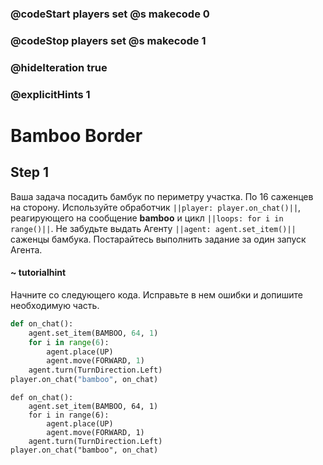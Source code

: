 ### @codeStart players set @s makecode 0
### @codeStop players set @s makecode 1

### @hideIteration true 
### @explicitHints 1


# Bamboo Border

## Step 1
Ваша задача посадить бамбук по периметру участка. По 16 саженцев на сторону.
Используйте обработчик ``||player: player.on_chat()||``, реагирующего на сообщение **bamboo** и цикл ``||loops: for i in range()||``. Не забудьте выдать Агенту ``||agent: agent.set_item()||`` саженцы бамбука. Постарайтесь выполнить задание за один запуск Агента.

#### ~ tutorialhint 
Начните со следующего кода. Исправьте в нем ошибки и допишите необходимую часть.
```python
def on_chat():
    agent.set_item(BAMBOO, 64, 1)
    for i in range(6):
        agent.place(UP)
        agent.move(FORWARD, 1)
    agent.turn(TurnDirection.Left)
player.on_chat("bamboo", on_chat)
```

```ghost
def on_chat():
    agent.set_item(BAMBOO, 64, 1)
    for i in range(6):
        agent.place(UP)
        agent.move(FORWARD, 1)
    agent.turn(TurnDirection.Left)
player.on_chat("bamboo", on_chat)
```